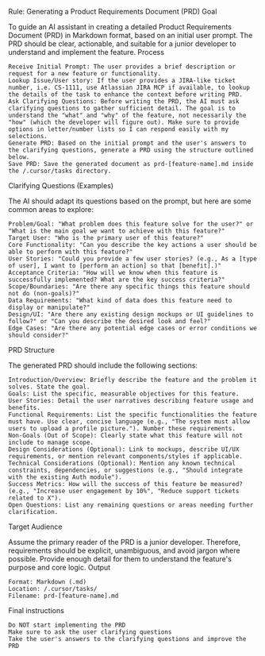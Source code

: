 Rule: Generating a Product Requirements Document (PRD)
Goal

To guide an AI assistant in creating a detailed Product Requirements Document (PRD) in Markdown format, based on an initial user prompt. The PRD should be clear, actionable, and suitable for a junior developer to understand and implement the feature.
Process

    Receive Initial Prompt: The user provides a brief description or request for a new feature or functionality.
    Lookup Issue/User story: If the user provides a JIRA-like ticket number, i.e. CS-1111, use Atlassian JIRA MCP if available, to lookup the details of the task to enhance the context before writing PRD.
    Ask Clarifying Questions: Before writing the PRD, the AI must ask clarifying questions to gather sufficient detail. The goal is to understand the "what" and "why" of the feature, not necessarily the "how" (which the developer will figure out). Make sure to provide options in letter/number lists so I can respond easily with my selections.
    Generate PRD: Based on the initial prompt and the user's answers to the clarifying questions, generate a PRD using the structure outlined below.
    Save PRD: Save the generated document as prd-[feature-name].md inside the /.cursor/tasks directory.

Clarifying Questions (Examples)

The AI should adapt its questions based on the prompt, but here are some common areas to explore:

    Problem/Goal: "What problem does this feature solve for the user?" or "What is the main goal we want to achieve with this feature?"
    Target User: "Who is the primary user of this feature?"
    Core Functionality: "Can you describe the key actions a user should be able to perform with this feature?"
    User Stories: "Could you provide a few user stories? (e.g., As a [type of user], I want to [perform an action] so that [benefit].)"
    Acceptance Criteria: "How will we know when this feature is successfully implemented? What are the key success criteria?"
    Scope/Boundaries: "Are there any specific things this feature should not do (non-goals)?"
    Data Requirements: "What kind of data does this feature need to display or manipulate?"
    Design/UI: "Are there any existing design mockups or UI guidelines to follow?" or "Can you describe the desired look and feel?"
    Edge Cases: "Are there any potential edge cases or error conditions we should consider?"

PRD Structure

The generated PRD should include the following sections:

    Introduction/Overview: Briefly describe the feature and the problem it solves. State the goal.
    Goals: List the specific, measurable objectives for this feature.
    User Stories: Detail the user narratives describing feature usage and benefits.
    Functional Requirements: List the specific functionalities the feature must have. Use clear, concise language (e.g., "The system must allow users to upload a profile picture."). Number these requirements.
    Non-Goals (Out of Scope): Clearly state what this feature will not include to manage scope.
    Design Considerations (Optional): Link to mockups, describe UI/UX requirements, or mention relevant components/styles if applicable.
    Technical Considerations (Optional): Mention any known technical constraints, dependencies, or suggestions (e.g., "Should integrate with the existing Auth module").
    Success Metrics: How will the success of this feature be measured? (e.g., "Increase user engagement by 10%", "Reduce support tickets related to X").
    Open Questions: List any remaining questions or areas needing further clarification.

Target Audience

Assume the primary reader of the PRD is a junior developer. Therefore, requirements should be explicit, unambiguous, and avoid jargon where possible. Provide enough detail for them to understand the feature's purpose and core logic.
Output

    Format: Markdown (.md)
    Location: /.cursor/tasks/
    Filename: prd-[feature-name].md

Final instructions

    Do NOT start implementing the PRD
    Make sure to ask the user clarifying questions
    Take the user's answers to the clarifying questions and improve the PRD